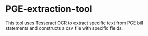 # PGE-extraction-tool
This tool uses Tesseract OCR to extract specific text from PGE bill statements and constructs a csv file with specific fields.

